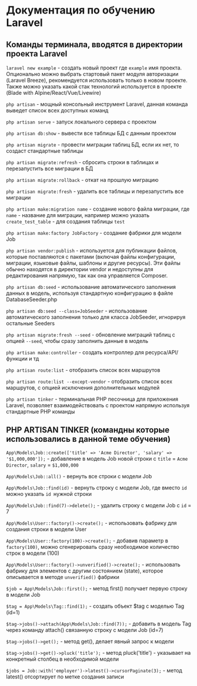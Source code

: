 # Документация по обучению Laravel

## Команды терминала, вводятся в директории проекта Laravel
`laravel new example` - создать новый проект где `example` имя проекта. Опционально можно выбрать стартовый пакет модуля авторизации (Laravel Breeze), рекомендуется использовать только в новом проекте. Также можно указать какой стак технологий используется в проекте (Blade with Alpine/React/Vue/Livewire)

`php artisan` - мощный консольный инструмент Laravel, данная команда выведет список всех доступных команд

`php artisan serve` - запуск локального сервера с проектом

`php artisan db:show` - вывести все таблицы БД с данным проектом

`php artisan migrate` - провести миграции таблиц БД, если их нет, то создаст стандартные таблицы

`php artisan migrate:refresh` - сбросить строки в таблицах и перезапустить все миграции в БД

`php artisan migrate:rollback` - откат на прошлую миграцию

`php artisan migrate:fresh` - удалить все таблицы и перезапустить все миграции

`php artisan make:migration name` - создание нового файла миграции, где `name` - название для миграции, например можно указать `create_test_table` - для создания таблицы `test`

`php artisan make:factory JobFactory` - создание фабрики для модели Job

`php artisan vendor:publish` - используется для публикации файлов, которые поставляются с пакетами (включая файлы конфигурации, миграции, языковые файлы, шаблоны и другие ресурсы). Эти файлы обычно находятся в директории vendor и недоступны для редактирования напрямую, так как она управляется Composer.

`php artisan db:seed` - использование автоматического заполнения данных в модель, используя стандартную конфигурацию в файле DatabaseSeeder.php

`php artisan db:seed --class=JobSeeder` - использование автоматического заполнения только для класса JobSeeder, игнорируя остальные Seeders

`php artisan migrate:fresh --seed` - обновление миграций таблиц с опцией `--seed`, чтобы сразу заполнить данные в модель

`php artisan make:controller` - создать контроллер для ресурса/API/функции и тд

`php artisan route:list` - отобразить список всех маршрутов

`php artisan route:list --except-vendor` - отобразить список всех маршрутов, с опцией исключения дополнительных модулей

`php artisan tinker` - терминальная PHP песочница для приложения Laravel, позволяет взаимодействовать с проектом напрямую используя стандартные PHP команды 

## PHP ARTISAN TINKER (командны которые использовались в данной теме обучения)

`App\Models\Job::create(['title' => 'Acme Director', 'salary' => '$1,000,000']);` - добавление в модель Job новой строки с `title` = `Acme Director`, `salary` = `$1,000,000`

`App\Models\Job::all()` - вернуть все строки с модели Job

`App\Models\Job::find(id)` - вернуть строку с модели Job, где вместо `id` можно указать `id `нужной строки

`App\Models\Job::find(7)->delete();` - удалить строку с модели Job с `id` = 7

`App\Models\User::factory()->create();` - использовать фабрику для создания строки в модели User

`App\Models\User::factory(100)->create();` - добавив параметр в `factory(100)`, можно сгенерировать сразу необходимое количество строк в модели (100)

`App\Models\User::factory()->unverified()->create();` - использовать фабрику для элементов с другим состоянием (state), которое описывается в методе `unverified()` фабрики

`$job = App\Models\Job::first();` - метод first() получает первую строку в модели Job

`$tag = App\Models\Tag::find(1);` - создать объект $tag с моделью Tag (id=1)

`$tag->jobs()->attach(App\Models\Job::find(7));` - добавить в модель Tag через команду attach() связанную строку с модели Job (id=7)

`$tag->jobs()->get();` - метод get(), делает явный запрос к модели

`$tag->jobs()->get()->pluck('title');` - метод pluck('title') - указывает на конкретный столбец в необходимой модели

`$jobs = Job::with('employer')->latest()->cursorPaginate(3);` - метод latest() отсортирует по метке создания записи




